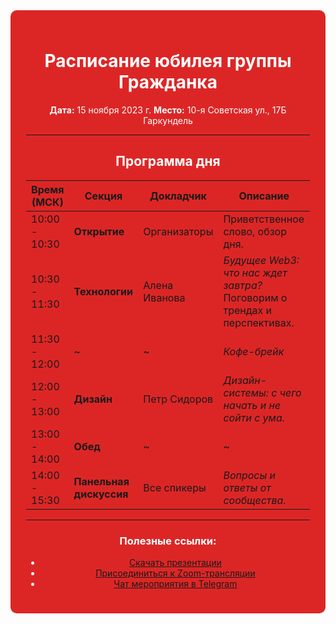 <div style="background: #dc2626; padding: 25px; border-radius: 10px; color: white; text-align: center;">

# Расписание юбилея группы Гражданка

**Дата:** 15 ноября 2023 г.
**Место:** 10-я Советская ул., 17Б Гаркундель

---

## Программа дня

| Время (МСК) | Секция | Докладчик | Описание |
|-------------|--------|-----------|----------|
| 10:00 - 10:30 | **Открытие** | Организаторы | Приветственное слово, обзор дня. |
| 10:30 - 11:30 | **Технологии** | Алена Иванова | *Будущее Web3: что нас ждет завтра?* <br> Поговорим о трендах и перспективах. |
| 11:30 - 12:00 | ~ | ~ | *Кофе-брейк* |
| 12:00 - 13:00 | **Дизайн** | Петр Сидоров | *Дизайн-системы: с чего начать и не сойти с ума.* |
| 13:00 - 14:00 | **Обед** | ~ | ~ |
| 14:00 - 15:30 | **Панельная дискуссия** | Все спикеры | *Вопросы и ответы от сообщества.* |

---

### Полезные ссылки:
- [Скачать презентации](./presentations.zip)
- [Присоединиться к Zoom-трансляции](https://zoom.us/j/123456789)
- [Чат мероприятия в Telegram](https://t.me/event_chat)
